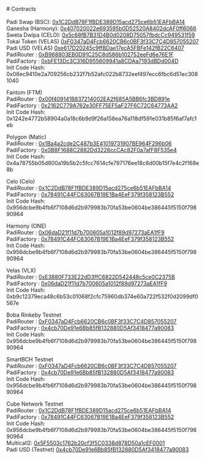 <p># Contracts<br>
<br>
Padi Swap (BSC): 
<a target="_blank" href="https://bscscan.com/token/0x1c2ddb78f1fbde389d15acd275ce6b51eafbba14">0x1C2DdB78F1fBDE389D15acd275ce6b51EAFbBA14</a><br>
Ganesha (Harmony): 
<a target="_blank" href="https://explorer.harmony.one/address/0x407020022e693595b0d52520a8402dcaf0ff6066?activeTab=7">0x407020022e693595b0D52520A8402dcAF0ff6066</a><br>
Sweta Dwipa (CELO): 
<a target="_blank" href="https://explorer.celo.org/token/0x5c68fB7B31D4B0d0208D75057fbdcCc949531f59/token-transfers">0x5c68fB7B31D4B0d0208D75057fbdcCc949531f59</a><br>
Tokai Token (VELAS)
<a target="_blank" href="https://evmexplorer.velas.com/token/0xF0347aD4Fcb6620CB6c0BF3f33C7C4D857055207/token-transfers">0xF0347aD4Fcb6620CB6c0BF3f33C7C4D857055207</a><br>
Padi USD (VELAS)
<a target="_blank" href="https://evmexplorer.velas.com/token/0xe617D20245c9ffBDae17ecA5FBFe142fB22C6407/token-transfers">0xe617D20245c9ffBDae17ecA5FBFe142fB22C6407</a>
<br>    
PadiRouter : 
<a target="_blank" href="https://bscscan.com/address/0xB968803EB0D91C25C8d586b102752eeFd6e76E1F#code">0xB968803EB0D91C25C8d586b102752eeFd6e76E1F</a><br>
PadiFactory : 
<a target="_blank" href="https://bscscan.com/address/0xbfe13dc3c316d955609941a8cdaa7193dbdd004d#code">0xbFE13Dc3C316D955609941a8CDAa7193dBDd004D</a><br>
Init Code Hash: 
0x08ec9410e2a709256cb232f7b52afc022b8732eef497ecc6fbc6d51ec3081040<br>
</p>


Fantom (FTM)<br>
PadiRouter : 
<a target="_blank" href="https://ftmscan.com/address/0x00f409141B837214002EA2f685A5BB6fc3BD891e#code">0x00f409141B837214002EA2f685A5BB6fc3BD891e</a><br>
PadiFactory : 
<a target="_blank" href="https://ftmscan.com/address/0x2162C779A762e30FF75EF5aF27F6C72C64773AA2#code">0x2162C779A762e30FF75EF5aF27F6C72C64773AA2</a><br>
Init Code Hash: 
0x1242e4772b58904a0a18c6b9d9f26a158ea76a118df591e031b85f6af7afc1eb<br>
</p>

Polygon (Matic)<br>
PadiRouter : 
<a target="_blank" href="http://polygonscan.com/address/0x1Ba4a2cde2C487b3E41019731907BE964F296b06#code">0x1Ba4a2cde2C487b3E41019731907BE964F296b06</a><br>
PadiFactory : 
<a target="_blank" href="http://polygonscan.com/0x0B8F1688C2882Dd3226ccCAc82F0a7afF8F535e4#code">0x0B8F1688C2882Dd3226ccCAc82F0a7afF8F535e4</a><br>
Init Code Hash: 
0x4a78755b05d800a19b5b2c5fcc7614cfe797176ee18c8d00b15f7e4c2f168e8b<br>
</p>

Celo (Celo)<br>
PadiRouter : 
<a target="_blank" href="https://explorer.celo.org/address/0x1C2DdB78F1fBDE389D15acd275ce6b51EAFbBA14/transactions">0x1C2DdB78F1fBDE389D15acd275ce6b51EAFbBA14</a><br>
PadiFactory : 
<a target="_blank" href="https://explorer.celo.org/address/0x78491C44FC63067B19E1Ba4EeF379f358123B552/transactions">0x78491C44FC63067B19E1Ba4EeF379f358123B552</a><br>
Init Code Hash: 
0x956dcbe9b4fb6f7108d6d2b979983b70fa53be0604be386445f5150f79890964<br>
</p>

Harmony (ONE)<br>
PadiRouter : 
<a target="_blank" href="https://explorer.harmony.one/address/0x06daD21f11d7b700605a1012f89d97273aEA1fF9?activeTab=7">0x06daD21f11d7b700605a1012f89d97273aEA1fF9</a><br>
PadiFactory : 
<a target="_blank" href="https://explorer.harmony.one/address/0x9a2373b025823496890459bE0b4e279754F2d068?activeTab=7">0x78491C44FC63067B19E1Ba4EeF379f358123B552</a><br>
Init Code Hash: 
0x956dcbe9b4fb6f7108d6d2b979983b70fa53be0604be386445f5150f79890964<br>
</p>

Velas (VLX)<br>
PadiRouter : 
<a target="_blank" href="https://evmexplorer.velas.com/address/0xE3880F733E22dD3ffC6822D542448c5ce0C2375B/transactions">0xE3880F733E22dD3ffC6822D542448c5ce0C2375B</a><br>
PadiFactory : 
<a target="_blank" href="https://evmexplorer.velas.com/address/0x06daD21f11d7b700605a1012f89d97273aEA1fF9/transactions">0x06daD21f11d7b700605a1012f89d97273aEA1fF9</a><br>
Init Code Hash: 
0xb9c12379eca48c6b53c01068f2cfc75960db374e60a722f532f0d2099df0567e<br>
</p>

Boba Rinkeby Testnet<br>
PadiRouter : 
<a target="_blank" href="https://blockexplorer.rinkeby.boba.network/tokens/0xF0347aD4Fcb6620CB6c0BF3f33C7C4D857055207/token-transfers">0xF0347aD4Fcb6620CB6c0BF3f33C7C4D857055207</a><br>
PadiFactory : 
<a target="_blank" href="https://blockexplorer.rinkeby.boba.network/tokens/0x4cb70De91e6Bb85fB132880D5Af3418477a90083/token-transfers">0x4cb70De91e6Bb85fB132880D5Af3418477a90083</a><br>
Init Code Hash: 
0x956dcbe9b4fb6f7108d6d2b979983b70fa53be0604be386445f5150f79890964<br>
</p>

SmartBCH Testnet<br>
PadiRouter : 
<a target="_blank" href="https://www.smartscan.cash/address/0xF0347aD4Fcb6620CB6c0BF3f33C7C4D857055207">0xF0347aD4Fcb6620CB6c0BF3f33C7C4D857055207</a><br>
PadiFactory : 
<a target="_blank" href="https://www.smartscan.cash/address/0x4cb70De91e6Bb85fB132880D5Af3418477a90083">0x4cb70De91e6Bb85fB132880D5Af3418477a90083</a><br>
Init Code Hash: 
0x956dcbe9b4fb6f7108d6d2b979983b70fa53be0604be386445f5150f79890964<br>
</p>

Cube Network Testnet<br>
PadiRouter : 
<a target="_blank" href="https://testnet.cubescan.network/en-us/address/0x1C2DdB78F1fBDE389D15acd275ce6b51EAFbBA14">0x1C2DdB78F1fBDE389D15acd275ce6b51EAFbBA14</a><br>
PadiFactory : 
<a target="_blank" href="https://testnet.cubescan.network/en-us/address/0x78491c44fc63067b19e1ba4eef379f358123b552">0x78491C44FC63067B19E1Ba4EeF379f358123B552</a><br>
Init Code Hash: 
0x956dcbe9b4fb6f7108d6d2b979983b70fa53be0604be386445f5150f79890964<br>
Multicall2: <a target="_blank" href="https://testnet.cubescan.network/en-us/address/0x5f5503c1762b20cf3f5c0338d878d50a1cef0001">0x5F5503c1762b20cf3f5C0338d878D50a1cEF0001</a><br>
Padi USD (Testnet)
<a target="_blank" href="https://testnet.cubescan.network/en-us/address/0x78491c44fc63067b19e1ba4eef379f358123b552">0x4cb70De91e6Bb85fB132880D5Af3418477a90083</a><br>
</p>

